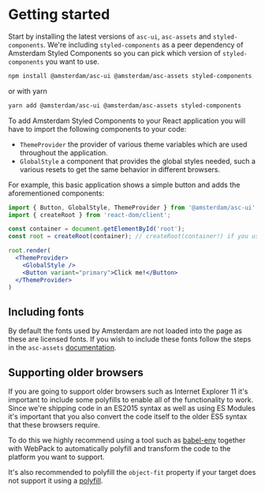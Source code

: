 # Getting started

Start by installing the latest versions of `asc-ui`, `asc-assets` and `styled-components`. We're including `styled-components` as a peer dependency of Amsterdam Styled Components so you can pick which version of `styled-components` you want to use.

```bash
npm install @amsterdam/asc-ui @amsterdam/asc-assets styled-components
```

or with yarn

```bash
yarn add @amsterdam/asc-ui @amsterdam/asc-assets styled-components
```

To add Amsterdam Styled Components to your React application you will have to import the following components to your code:

- `ThemeProvider` the provider of various theme variables which are used throughout the application.
- `GlobalStyle` a component that provides the global styles needed, such a various resets to get the same behavior in different browsers.

For example, this basic application shows a simple button and adds the aforementioned components:

```jsx
import { Button, GlobalStyle, ThemeProvider } from '@amsterdam/asc-ui'
import { createRoot } from 'react-dom/client';

const container = document.getElementById('root');
const root = createRoot(container); // createRoot(container!) if you use TypeScript

root.render(
  <ThemeProvider>
    <GlobalStyle />
    <Button variant="primary">Click me!</Button>
  </ThemeProvider>
)
```

## Including fonts

By default the fonts used by Amsterdam are not loaded into the page as these are licensed fonts. If you wish to include these fonts follow the steps in the `asc-assets` [documentation](/packages/asc-assets/README.md#Fonts).

## Supporting older browsers

If you are going to support older browsers such as Internet Explorer 11 it's important to include some polyfills to enable all of the functionality to work. Since we're shipping code in an ES2015 syntax as well as using ES Modules it's important that you also convert the code itself to the older ES5 syntax that these browsers require.

To do this we highly recommend using a tool such as [babel-env](https://babeljs.io/docs/en/babel-preset-env) together with WebPack to automatically polyfill and transform the code to the platform you want to support.

It's also recommended to polyfill the `object-fit` property if your target does not support it using a [polyfill](https://www.npmjs.com/package/objectFitPolyfill).
